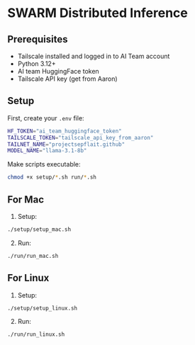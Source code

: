 # SWARM Distributed Inference

## Prerequisites

- Tailscale installed and logged in to AI Team account
- Python 3.12+
- AI team HuggingFace token
- Tailscale API key (get from Aaron)

## Setup

First, create your `.env` file:

```bash
HF_TOKEN="ai_team_huggingface_token"
TAILSCALE_TOKEN="tailscale_api_key_from_aaron"
TAILNET_NAME="projectsepflait.github"
MODEL_NAME="llama-3.1-8b"
```

Make scripts executable:

```bash
chmod +x setup/*.sh run/*.sh 
```

## For Mac

1. Setup:

```bash
./setup/setup_mac.sh
```

2. Run:

```bash
./run/run_mac.sh
```

## For Linux

1. Setup:

```bash
./setup/setup_linux.sh
```

2. Run:

```bash
./run/run_linux.sh
```
